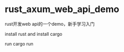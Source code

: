 # rust_axum_web_api_demo

rust开发web api的一个demo，新手学习入门


install rust and install cargo

run
cargo run